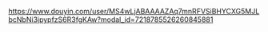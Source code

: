 https://www.douyin.com/user/MS4wLjABAAAAZAq7mnRFVSiBHYCXG5MJLbcNbNi3jpypfzS6R3fgKAw?modal_id=7218785526260845881